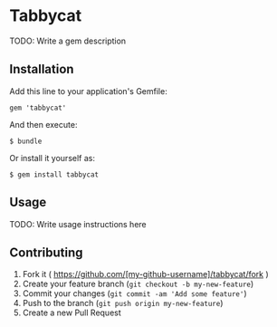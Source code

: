 # Tabbycat

TODO: Write a gem description

## Installation

Add this line to your application's Gemfile:

    gem 'tabbycat'

And then execute:

    $ bundle

Or install it yourself as:

    $ gem install tabbycat

## Usage

TODO: Write usage instructions here

## Contributing

1. Fork it ( https://github.com/[my-github-username]/tabbycat/fork )
2. Create your feature branch (`git checkout -b my-new-feature`)
3. Commit your changes (`git commit -am 'Add some feature'`)
4. Push to the branch (`git push origin my-new-feature`)
5. Create a new Pull Request
